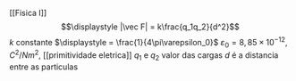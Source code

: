 [[Fisica I]]
$$\displaystyle |\vec F| = k\frac{q_1q_2}{d^2}$$ $k$ constante $\displaystyle = \frac{1}{4\pi\varepsilon_0}$
$\varepsilon_0 =8,85 \times 10^{-12},  C^2 / Nm^2$, [[primitividade eletrica]]
$q_1$ e $q_2$ valor das cargas
$d$ é a distancia entre as particulas 





